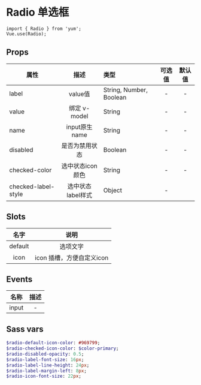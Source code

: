 # Radio 单选框

```JS
import { Radio } from 'yum';
Vue.use(Radio);
```

## Props

| 属性 | 描述 | 类型 | 可选值 | 默认值 |
| - | :-: | :- | :-: | :-: |
| label | value值 | String, Number, Boolean | - | - |
| value | 绑定 v-model | String |- | - |
| name | input原生name | String | - | - |
| disabled | 是否为禁用状态 | Boolean | - | - |
| checked-color | 选中状态icon颜色 | String | - | - |
| checked-label-style | 选中状态label样式 | Object | - |

## Slots

| 名字 | 说明 |
| :-: | :-: |
| default | 选项文字 |
| icon | icon 插槽，方便自定义icon |


## Events

| 名称 | 描述 |
| :-: | :-: |
| input | - |


## Sass vars

```sass
$radio-default-icon-color: #969799;
$radio-checked-icon-color: $color-primary;
$radio-disabled-opacity: 0.5;
$radio-label-font-size: 16px;
$radio-label-line-height: 24px;
$radio-label-margin-left: 8px;
$radio-icon-font-size: 22px;
```
